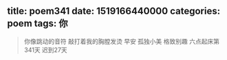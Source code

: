 title: poem341
date: 1519166440000
categories: poem
tags: 你
---
> 你像跳动的音符
敲打着我的胸膛发烫
早安
孤独小美
格致别趣
六点起床第341天 迟到27天